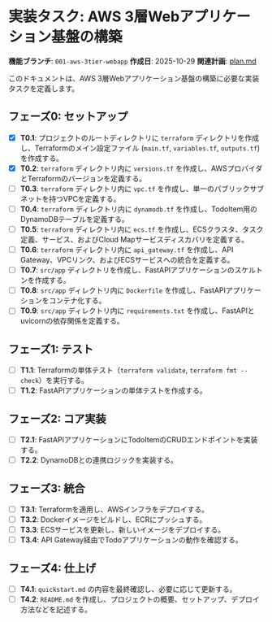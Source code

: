 # 実装タスク: AWS 3層Webアプリケーション基盤の構築

**機能ブランチ**: `001-aws-3tier-webapp`
**作成日**: 2025-10-29
**関連計画**: [plan.md](./plan.md)

このドキュメントは、AWS 3層Webアプリケーション基盤の構築に必要な実装タスクを定義します。

## フェーズ0: セットアップ

- [X] **T0.1**: プロジェクトのルートディレクトリに `terraform` ディレクトリを作成し、Terraformのメイン設定ファイル (`main.tf`, `variables.tf`, `outputs.tf`) を作成する。
- [X] **T0.2**: `terraform` ディレクトリ内に `versions.tf` を作成し、AWSプロバイダとTerraformのバージョンを定義する。
- [ ] **T0.3**: `terraform` ディレクトリ内に `vpc.tf` を作成し、単一のパブリックサブネットを持つVPCを定義する。
- [ ] **T0.4**: `terraform` ディレクトリ内に `dynamodb.tf` を作成し、TodoItem用のDynamoDBテーブルを定義する。
- [ ] **T0.5**: `terraform` ディレクトリ内に `ecs.tf` を作成し、ECSクラスタ、タスク定義、サービス、およびCloud Mapサービスディスカバリを定義する。
- [ ] **T0.6**: `terraform` ディレクトリ内に `api_gateway.tf` を作成し、API Gateway、VPCリンク、およびECSサービスへの統合を定義する。
- [ ] **T0.7**: `src/app` ディレクトリを作成し、FastAPIアプリケーションのスケルトンを作成する。
- [ ] **T0.8**: `src/app` ディレクトリ内に `Dockerfile` を作成し、FastAPIアプリケーションをコンテナ化する。
- [ ] **T0.9**: `src/app` ディレクトリ内に `requirements.txt` を作成し、FastAPIとuvicornの依存関係を定義する。

## フェーズ1: テスト

- [ ] **T1.1**: Terraformの単体テスト（`terraform validate`, `terraform fmt --check`）を実行する。
- [ ] **T1.2**: FastAPIアプリケーションの単体テストを作成する。

## フェーズ2: コア実装

- [ ] **T2.1**: FastAPIアプリケーションにTodoItemのCRUDエンドポイントを実装する。
- [ ] **T2.2**: DynamoDBとの連携ロジックを実装する。

## フェーズ3: 統合

- [ ] **T3.1**: Terraformを適用し、AWSインフラをデプロイする。
- [ ] **T3.2**: Dockerイメージをビルドし、ECRにプッシュする。
- [ ] **T3.3**: ECSサービスを更新し、新しいイメージをデプロイする。
- [ ] **T3.4**: API Gateway経由でTodoアプリケーションの動作を確認する。

## フェーズ4: 仕上げ

- [ ] **T4.1**: `quickstart.md` の内容を最終確認し、必要に応じて更新する。
- [ ] **T4.2**: `README.md` を作成し、プロジェクトの概要、セットアップ、デプロイ方法などを記述する。
